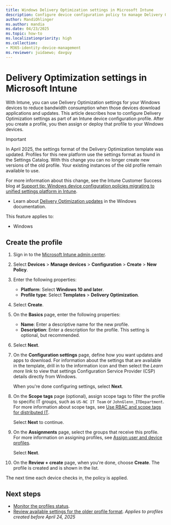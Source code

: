 ```yaml
---
title: Windows Delivery Optimization settings in Microsoft Intune
description: Configure device configuration policy to manage Delivery Optimization settings on Windows devices you manage with Intune.
author: MandiOhlinger
ms.author: mandia
ms.date: 04/23/2025
ms.topic: how-to
ms.localizationpriority: high
ms.collection:
- M365-identity-device-management
ms.reviewer: juidaewo; davguy
---
```


# Delivery Optimization settings in Microsoft Intune

With Intune, you can use Delivery Optimization settings for your Windows devices to reduce bandwidth consumption when those devices download applications and updates. This article describes how to configure Delivery Optimization settings as part of an Intune device configuration profile. After you create a profile, you then assign or deploy that profile to your Windows devices.

> [!IMPORTANT]
> In April 2025, the settings format of the Delivery Optimization template was updated. Profiles for this new platform use the settings format as found in the Settings Catalog.  With this change you can no longer create new versions of the old profile. Your existing instances of the old profile remain available to use.
>
> For more information about this change, see the Intune Customer Success blog at [Support tip: Windows device configuration policies migrating to unified settings platform in Intune](https://techcommunity.microsoft.com/blog/intunecustomersuccess/support-tip-windows-device-configuration-policies-migrating-to-unified-settings-/4189665).

- Learn about [Delivery Optimization updates](/windows/deployment/update/waas-delivery-optimization) in the Windows documentation.

This feature applies to:

- Windows

## Create the profile

1. Sign in to the [Microsoft Intune admin center](https://go.microsoft.com/fwlink/?linkid=2109431).

2. Select **Devices** > **Manage devices** > **Configuration** > **Create** > **New Policy**.

3. Enter the following properties:

   - **Platform**: Select **Windows 10 and later**.
   - **Profile type**: Select **Templates** > **Delivery Optimization**.

4. Select **Create**.

5. On the **Basics** page, enter the following properties:

   - **Name**: Enter a descriptive name for the new profile.
   - **Description**: Enter a description for the profile. This setting is optional, but recommended.

6. Select **Next**.

7. On the **Configuration settings** page, define how you want updates and apps to download. For information about the settings that are available in the template, drill in to the information icon and then select the *Learn more* link to view that settings Configuration Service Provider (CSP) details directly from Windows.

   When you're done configuring settings, select **Next**.

8. On the **Scope tags** page (optional), assign scope tags to filter the profile to specific IT groups, such as `US-NC IT Team` or `JohnGlenn_ITDepartment`. For more information about scope tags, see [Use RBAC and scope tags for distributed IT](../fundamentals/scope-tags.md).

   Select **Next** to continue.

9. On the **Assignments** page, select the groups that receive this profile. For more information on assigning profiles, see [Assign user and device profiles](../configuration/device-profile-assign.md).

   Select **Next**.

10. On the **Review + create** page, when you're done, choose **Create**. The profile is created and is shown in the list.

The next time each device checks in, the policy is applied.

## Next steps

- [Monitor the profiles status](device-profile-monitor.md).
- [Review available settings for the older profile format](../configuration/delivery-optimization-settings.md). *Applies to profiles created before April 24, 2025*